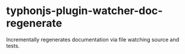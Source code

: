 # typhonjs-plugin-watcher-doc-regenerate
Incrementally regenerates documentation via file watching source and tests.
